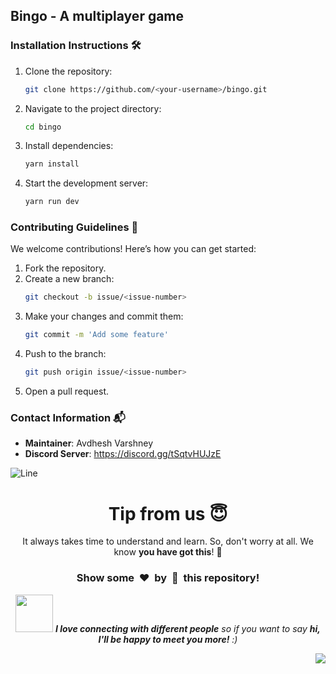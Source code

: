 ## Bingo - A multiplayer game

### Installation Instructions 🛠️

1. Clone the repository:
   ```sh
   git clone https://github.com/<your-username>/bingo.git
   ```
2. Navigate to the project directory:
   ```sh
   cd bingo
   ```
3. Install dependencies:
   ```sh
   yarn install
   ```
4. Start the development server:
   ```sh
   yarn run dev
   ```

### Contributing Guidelines 🤝

We welcome contributions! Here’s how you can get started:

1. Fork the repository.
2. Create a new branch:
   ```sh
   git checkout -b issue/<issue-number>
   ```
3. Make your changes and commit them:
   ```sh
   git commit -m 'Add some feature'
   ```
4. Push to the branch:
   ```sh
   git push origin issue/<issue-number>
   ```
5. Open a pull request.

### Contact Information 📬

- **Maintainer**: Avdhesh Varshney
- **Discord Server**: https://discord.gg/tSqtvHUJzE

![Line](https://user-images.githubusercontent.com/85225156/171937799-8fc9e255-9889-4642-9c92-6df85fb86e82.gif)

<div align="center">
  <h1>Tip from us 😇</h1>
  <p>It always takes time to understand and learn. So, don't worry at all. We know <b>you have got this</b>! 💪</p>
  <h3>Show some &nbsp;❤️&nbsp; by &nbsp;🌟&nbsp; this repository!</h3>
  <img src="https://media.giphy.com/media/LnQjpWaON8nhr21vNW/giphy.gif" width="60"> <em><b>I love connecting with different people</b> so if you want to say <b>hi, I'll be happy to meet you more!</b> :)</em>
</div>

<a href="#top"><img src="https://img.shields.io/badge/-Back%20to%20Top-red?style=for-the-badge" align="right"/></a>
